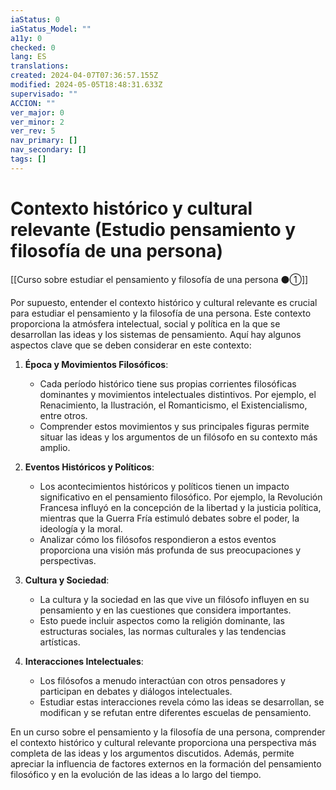 ```yaml
---
iaStatus: 0
iaStatus_Model: ""
a11y: 0
checked: 0
lang: ES
translations: 
created: 2024-04-07T07:36:57.155Z
modified: 2024-05-05T18:48:31.633Z
supervisado: ""
ACCION: ""
ver_major: 0
ver_minor: 2
ver_rev: 5
nav_primary: []
nav_secondary: []
tags: []
---
```

# Contexto histórico y cultural relevante (Estudio pensamiento y filosofía de una persona)

[[Curso sobre estudiar el pensamiento y filosofía de una persona ⚫①]]

Por supuesto, entender el contexto histórico y cultural relevante es crucial para estudiar el pensamiento y la filosofía de una persona. Este contexto proporciona la atmósfera intelectual, social y política en la que se desarrollan las ideas y los sistemas de pensamiento. Aquí hay algunos aspectos clave que se deben considerar en este contexto:

1. **Época y Movimientos Filosóficos**:
   - Cada período histórico tiene sus propias corrientes filosóficas dominantes y movimientos intelectuales distintivos. Por ejemplo, el Renacimiento, la Ilustración, el Romanticismo, el Existencialismo, entre otros.
   - Comprender estos movimientos y sus principales figuras permite situar las ideas y los argumentos de un filósofo en su contexto más amplio.

2. **Eventos Históricos y Políticos**:
   - Los acontecimientos históricos y políticos tienen un impacto significativo en el pensamiento filosófico. Por ejemplo, la Revolución Francesa influyó en la concepción de la libertad y la justicia política, mientras que la Guerra Fría estimuló debates sobre el poder, la ideología y la moral.
   - Analizar cómo los filósofos respondieron a estos eventos proporciona una visión más profunda de sus preocupaciones y perspectivas.

3. **Cultura y Sociedad**:
   - La cultura y la sociedad en las que vive un filósofo influyen en su pensamiento y en las cuestiones que considera importantes.
   - Esto puede incluir aspectos como la religión dominante, las estructuras sociales, las normas culturales y las tendencias artísticas.

4. **Interacciones Intelectuales**:
   - Los filósofos a menudo interactúan con otros pensadores y participan en debates y diálogos intelectuales.
   - Estudiar estas interacciones revela cómo las ideas se desarrollan, se modifican y se refutan entre diferentes escuelas de pensamiento.

En un curso sobre el pensamiento y la filosofía de una persona, comprender el contexto histórico y cultural relevante proporciona una perspectiva más completa de las ideas y los argumentos discutidos. Además, permite apreciar la influencia de factores externos en la formación del pensamiento filosófico y en la evolución de las ideas a lo largo del tiempo.